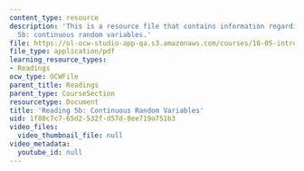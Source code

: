 ```yaml
---
content_type: resource
description: 'This is a resource file that contains information regarding reading
  5b: continuous random variables.'
file: https://ol-ocw-studio-app-qa.s3.amazonaws.com/courses/18-05-introduction-to-probability-and-statistics-spring-2014/1f88c7c765d2532fd57d8ee719a751b3_MIT18_05S14_Reading5b.pdf
file_type: application/pdf
learning_resource_types:
- Readings
ocw_type: OCWFile
parent_title: Readings
parent_type: CourseSection
resourcetype: Document
title: 'Reading 5b: Continuous Random Variables'
uid: 1f88c7c7-65d2-532f-d57d-8ee719a751b3
video_files:
  video_thumbnail_file: null
video_metadata:
  youtube_id: null
---
```

